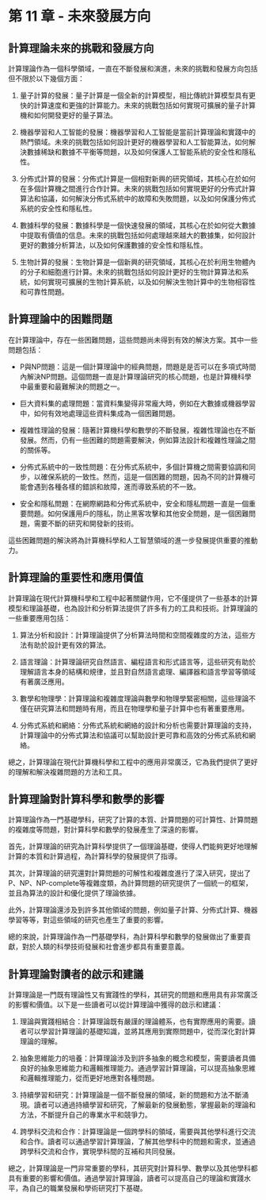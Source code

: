 # 第 11 章 - 未來發展方向

## 計算理論未來的挑戰和發展方向

計算理論作為一個科學領域，一直在不斷發展和演進，未來的挑戰和發展方向包括但不限於以下幾個方面：

1. 量子計算的發展：量子計算是一個全新的計算模型，相比傳統計算模型具有更快的計算速度和更強的計算能力。未來的挑戰包括如何實現可擴展的量子計算機和如何開發更好的量子算法。

2. 機器學習和人工智能的發展：機器學習和人工智能是當前計算理論和實踐中的熱門領域。未來的挑戰包括如何設計更好的機器學習和人工智能算法，如何解決數據稀缺和數據不平衡等問題，以及如何保護人工智能系統的安全性和隱私性。

3. 分佈式計算的發展：分佈式計算是一個相對新興的研究領域，其核心在於如何在多個計算機之間進行合作計算。未來的挑戰包括如何實現更好的分佈式計算算法和協議，如何解決分佈式系統中的故障和失敗問題，以及如何保護分佈式系統的安全性和隱私性。

4. 數據科學的發展：數據科學是一個快速發展的領域，其核心在於如何從大數據中提取有價值的信息。未來的挑戰包括如何處理越來越大的數據集，如何設計更好的數據分析算法，以及如何保護數據的安全性和隱私性。

5. 生物計算的發展：生物計算是一個新興的研究領域，其核心在於利用生物體內的分子和細胞進行計算。未來的挑戰包括如何設計更好的生物計算算法和系統，如何實現可擴展的生物計算系統，以及如何解決生物計算中的生物相容性和可靠性問題。

## 計算理論中的困難問題

在計算理論中，存在一些困難問題，這些問題尚未得到有效的解決方案。其中一些問題包括：

* P與NP問題：這是一個計算理論中的經典問題，問題是是否可以在多項式時間內解決NP問題。這個問題一直是計算理論研究的核心問題，也是計算機科學中最重要和最難解決的問題之一。

* 巨大資料集的處理問題：當資料集變得非常龐大時，例如在大數據或機器學習中，如何有效地處理這些資料集成為一個困難問題。

* 複雜性理論的發展：隨著計算機科學和數學的不斷發展，複雜性理論也在不斷發展。然而，仍有一些困難的問題需要解決，例如算法設計和複雜性理論之間的關係等。

* 分佈式系統中的一致性問題：在分佈式系統中，多個計算機之間需要協調和同步，以確保系統的一致性。然而，這是一個困難的問題，因為不同的計算機可能會遇到各種各樣的錯誤和故障，進而導致系統的不一致。

* 安全和隱私問題：在網際網路和分佈式系統中，安全和隱私問題一直是一個重要問題。如何保護用戶的隱私，防止黑客攻擊和其他安全問題，是一個困難問題，需要不斷的研究和開發新的技術。

這些困難問題的解決將為計算機科學和人工智慧領域的進一步發展提供重要的推動力。


## 計算理論的重要性和應用價值

計算理論在現代計算機科學和工程中起著關鍵作用，它不僅提供了一些基本的計算模型和理論基礎，也為設計和分析算法提供了許多有力的工具和技術。計算理論的一些重要應用包括：

1. 算法分析和設計：計算理論提供了分析算法時間和空間複雜度的方法，這些方法有助於設計更有效的算法。

2. 語言理論：計算理論研究自然語言、編程語言和形式語言等，這些研究有助於理解語言本身的結構和規律，並且對自然語言處理、編譯器和語言學習等領域有著廣泛應用。

3. 數學和物理學：計算理論和複雜度理論與數學和物理學緊密相關，這些理論不僅在研究算法和問題時有用，而且在物理學和量子計算中也有著重要應用。

4. 分佈式系統和網絡：分佈式系統和網絡的設計和分析也需要計算理論的支持，計算理論中的分佈式算法和協議可以幫助設計更可靠和高效的分佈式系統和網絡。

總之，計算理論在現代計算機科學和工程中的應用非常廣泛，它為我們提供了更好的理解和解決複雜問題的方法和工具。

## 計算理論對計算科學和數學的影響

計算理論作為一門基礎學科，研究了計算的本質、計算問題的可計算性、計算問題的複雜度等問題，對計算科學和數學的發展產生了深遠的影響。

首先，計算理論的研究為計算科學提供了一個理論基礎，使得人們能夠更好地理解計算的本質和計算過程，為計算科學的發展提供了指導。

其次，計算理論的研究還對計算問題的可解性和複雜度進行了深入研究，提出了P、NP、NP-complete等複雜度類，為計算問題的研究提供了一個統一的框架，並且為算法的設計和優化提供了理論依據。

此外，計算理論還涉及到許多其他領域的問題，例如量子計算、分佈式計算、機器學習等等，對這些領域的研究也產生了重要的影響。

總的來說，計算理論作為一門基礎學科，為計算科學和數學的發展做出了重要貢獻，對於人類的科學技術發展和社會進步都具有重要意義。

## 計算理論對讀者的啟示和建議

計算理論是一門既有理論性又有實踐性的學科，其研究的問題和應用具有非常廣泛的影響和價值。以下是一些讀者可以從計算理論中獲得的啟示和建議：

1. 理論與實踐相結合：計算理論既有嚴謹的理論體系，也有實際應用的需要。讀者可以學習計算理論的基礎知識，並將其應用到實際問題中，從而深化對計算理論的理解。

2. 抽象思維能力的培養：計算理論涉及到許多抽象的概念和模型，需要讀者具備良好的抽象思維能力和邏輯推理能力。通過學習計算理論，可以提高抽象思維和邏輯推理能力，從而更好地應對各種問題。

3. 持續學習和研究：計算理論是一個不斷發展的領域，新的問題和方法不斷涌現。讀者可以通過持續學習和研究，了解最新的發展動態，掌握最新的理論和方法，不斷提升自己的專業水平和競爭力。

4. 跨學科交流和合作：計算理論是一個跨學科的領域，需要與其他學科進行交流和合作。讀者可以通過學習計算理論，了解其他學科中的問題和需求，並通過跨學科交流和合作，實現學科間的互補和共同發展。

總之，計算理論是一門非常重要的學科，其研究對計算科學、數學以及其他學科都具有重要的影響和價值。通過學習計算理論，讀者可以提高自己的理論和實踐水平，為自己的職業發展和學術研究打下基礎。
